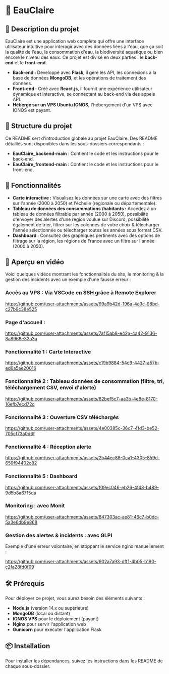 # 🌊 EauClaire 

## 📝 Description du projet

EauClaire est une application web complète qui offre une interface utilisateur intuitive pour interagir avec des données liées à l'eau, que ça soit la qualité de l'eau, la consommation d'eau, la biodiversité aquatique ou bien encore le niveau des eaux. Ce projet est divisé en deux parties : le **back-end** et le **front-end**.

- **Back-end :** Développé avec **Flask**, il gère les API, les connexions à la base de données **MongoDB**, et les opérations de traitement des données.
- **Front-end :** Créé avec **React.js**, il fournit une expérience utilisateur dynamique et interactive, se connectant au back-end via des appels API.
- **Hébergé sur un VPS Ubuntu IONOS**, l'hébergement d'un VPS avec IONOS est payant.

## 📁 Structure du projet

Ce README sert d'introduction globale au projet EauClaire. Des README détaillés sont disponibles dans les sous-dossiers correspondants :

- **EauClaire_backend-main** : Contient le code et les instructions pour le back-end.
- **EauClaire_frontend-main** : Contient le code et les instructions pour le front-end.
  
## 🚀 Fonctionnalités

- **Carte interactive :** Visualisez les données sur une carte avec des filtres sur l'année (2000 à 2050) et l'échelle (régionale ou départementale).
- **Tableau de données des consommations /habitants :** Accédez à un tableau de données filtrable par année (2000 à 2050), possibilité d'envoyer des alertes d'une region voulue sur Discord, possibilité également de trier, filtrer sur les colonnes de votre choix & télecharger l'année sélectionnée ou télecharger toutes les années sous format CSV.
- **Dashboard :** Consultez des graphiques pertinents avec des options de filtrage sur la région, les régions de France avec un filtre sur l'année (2000 à 2050).

## 🎥 Aperçu en vidéo

Voici quelques vidéos montrant les fonctionnalités du site, le monitoring & la gestion des incidents avec un exemple d'une fausse erreur :

###  Accès au VPS  : Via VSCode en SSH grâce à Remote Explorer

https://github.com/user-attachments/assets/99a9b42d-196a-4a9c-98bd-c27b9c38e525

###  Page d'accueil  :

https://github.com/user-attachments/assets/7af15ab8-e42a-4a42-9136-8a8968e33a3a

### Fonctionnalité 1 : Carte Interactive

https://github.com/user-attachments/assets/c19b9884-54c9-4427-a57b-ed6a5ae20016

### Fonctionnalité 2 : Tableau données de consommation (filtre, tri, téléchargement CSV, envoi d'alerte)

https://github.com/user-attachments/assets/82bef5c7-aa3b-4e8e-8170-16efb7ecd72c

### Fonctionnalité 3 : Ouverture CSV téléchargés

https://github.com/user-attachments/assets/4e00385c-36c7-4fd3-be52-705cf73a0d6f

### Fonctionnalité 4 : Réception alerte

https://github.com/user-attachments/assets/2b44ec88-0ca1-4305-859d-659f94402c82

### Fonctionnalité 5 : Dashboard

https://github.com/user-attachments/assets/f09ec046-eb26-4f43-b489-9d5b8a6715da

### Monitoring : avec Monit

https://github.com/user-attachments/assets/847303ac-ae81-46c7-b0dc-5a3e6db9e868

### Gestion des alertes & incidents : avec GLPI 

Exemple d'une erreur volontaire, en stoppant le service nginx manuellement :

https://github.com/user-attachments/assets/602a7a93-dff1-4b05-b190-c2fa28fd0f09

## 🛠 Prérequis

Pour déployer ce projet, vous aurez besoin des éléments suivants :

- **Node.js** (version 14.x ou supérieure)
- **MongoDB** (local ou distant)
- **IONOS VPS** pour le déploiement (payant)
- **Nginx** pour servir l'application web
- **Gunicorn** pour exécuter l'application Flask

## 📦 Installation

Pour installer les dépendances, suivez les instructions dans les README de chaque sous-dossier. 

